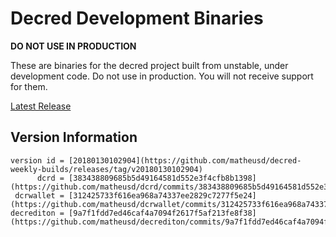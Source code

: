 
# Decred Development Binaries

**DO NOT USE IN PRODUCTION**

These are binaries for the decred project built from unstable, under development
code. Do not use in production. You will not receive support for them.

[Latest Release](https://github.com/matheusd/decred-weekly-builds/releases/latest)

## Version Information

```
version id = [20180130102904](https://github.com/matheusd/decred-weekly-builds/releases/tag/v20180130102904)
      dcrd = [383438809685b5d49164581d552e3f4cfb8b1398](https://github.com/matheusd/dcrd/commits/383438809685b5d49164581d552e3f4cfb8b1398)
 dcrwallet = [312425733f616ea968a74337ee2829c7277f5e24](https://github.com/matheusd/dcrwallet/commits/312425733f616ea968a74337ee2829c7277f5e24)
decrediton = [9a7f1fdd7ed46caf4a7094f2617f5af213fe8f38](https://github.com/matheusd/decrediton/commits/9a7f1fdd7ed46caf4a7094f2617f5af213fe8f38)
```

